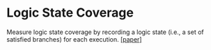 # Logic State Coverage

Measure logic state coverage by recording a logic state (i.e., a set of satisfied branches) for each execution. [[paper]](https://arxiv.org/abs/2409.14987)

